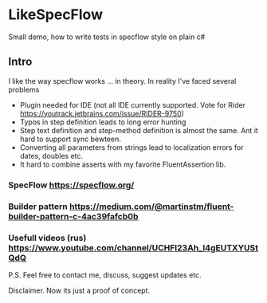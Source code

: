 # LikeSpecFlow
Small demo, how to write tests in specflow style on plain c#

## Intro
I like the way specflow works ... in theory.
In reality I've faced several problems
- Plugin needed for IDE (not all IDE currently supported. Vote for Rider https://youtrack.jetbrains.com/issue/RIDER-9750)
- Typos in step definition leads to long error hunting
- Step text definition and step-method definition is almost the same. Ant it hard to support sync bewteen.
- Converting all parameters from strings lead to localization errors for dates, doubles etc.
- It hard to combine asserts with my favorite FluentAssertion lib.

### SpecFlow https://specflow.org/
### Builder pattern https://medium.com/@martinstm/fluent-builder-pattern-c-4ac39fafcb0b
### Usefull videos (rus) https://www.youtube.com/channel/UCHFl23Ah_l4gEUTXYUStQdQ

P.S. Feel free to contact me, discuss, suggest updates etc.

Disclaimer. Now its just a proof of concept.
